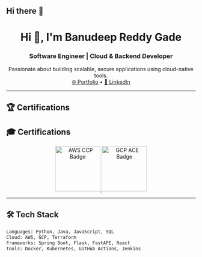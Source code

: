 ## Hi there 👋

<!--
**Banudeep/Banudeep** is a ✨ _special_ ✨ repository because its `README.md` (this file) appears on your GitHub profile.

Here are some ideas to get you started:

- 🔭 I’m currently working on ...
- 🌱 I’m currently learning ...
- 👯 I’m looking to collaborate on ...
- 🤔 I’m looking for help with ...
- 💬 Ask me about ...
- 📫 How to reach me: ...
- 😄 Pronouns: ...
- ⚡ Fun fact: ...
-->

<h1 align="center">Hi 👋, I'm Banudeep Reddy Gade</h1>
<h3 align="center">Software Engineer | Cloud & Backend Developer</h3>

<p align="center">
  Passionate about building scalable, secure applications using cloud-native tools.
  <br>
  <a href="https://banudeep.github.io/Portfolio/">🌐 Portfolio</a> • 
  <a href="https://www.linkedin.com/in/banudeep-reddy-gade-118013212/">💼 LinkedIn</a>
</p>

---

## 🏆 Certifications

## 🎓 Certifications

<p align="center">
  <a href="[https://www.credly.com/badges/cffbe700-be16-43d2-8064-feaeafb229a0/public_url](https://images.credly.com/size/680x680/images/00634f82-b07f-4bbd-a6bb-53de397fc3a6/image.png)" target="_blank">
    <img src="https://images.credly.com/size/220x220/images/2e887ebf-cb88-45f3-8d54-53d4e7e5c22e/image.png" width="120" alt="AWS CCP Badge"/>
  </a>
  <a href="https://www.credly.com/badges/55cb038c-32db-43f5-a672-440b0b4da63b/public_url" target="_blank">
    <img src="https://images.credly.com/size/220x220/images/0a97559f-bb80-4e93-8b76-214b2d34427e/image.png" width="120" alt="GCP ACE Badge"/>
  </a>
</p>

---

## 🛠️ Tech Stack

```bash
Languages: Python, Java, JavaScript, SQL  
Cloud: AWS, GCP, Terraform  
Frameworks: Spring Boot, Flask, FastAPI, React  
Tools: Docker, Kubernetes, GitHub Actions, Jenkins  
